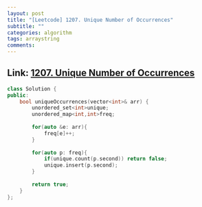 ```yaml
---
layout: post
title: "[Leetcode] 1207. Unique Number of Occurrences"
subtitle: ""
categories: algorithm
tags: arraystring
comments:
---
```


## Link: [1207. Unique Number of Occurrences](https://leetcode.com/problems/unique-number-of-occurrences/)

```cpp
class Solution {
public:
    bool uniqueOccurrences(vector<int>& arr) {
        unordered_set<int>unique;
        unordered_map<int,int>freq;
        
        for(auto &e: arr){
            freq[e]++;
        }
        
        for(auto p: freq){
            if(unique.count(p.second)) return false;
            unique.insert(p.second);
        }
        
        return true;
    }
};
```
